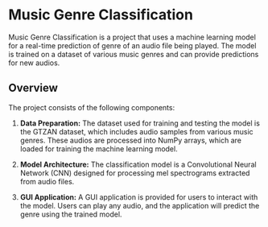 # Music Genre Classification

Music Genre Classification is a project that uses a machine learning model for a real-time prediction of genre of an audio file being played. The model is trained on a dataset of various music genres and can provide predictions for new audios.

## Overview

The project consists of the following components:

1. **Data Preparation:** The dataset used for training and testing the model is the GTZAN dataset, which includes audio samples from various music genres. These audios are processed into NumPy arrays, which are loaded for training the machine learning model.

2. **Model Architecture:** The classification model is a Convolutional Neural Network (CNN) designed for processing mel spectrograms extracted from audio files.

3. **GUI Application:** A GUI application is provided for users to interact with the model. Users can play any audio, and the application will predict the genre using the trained model.

